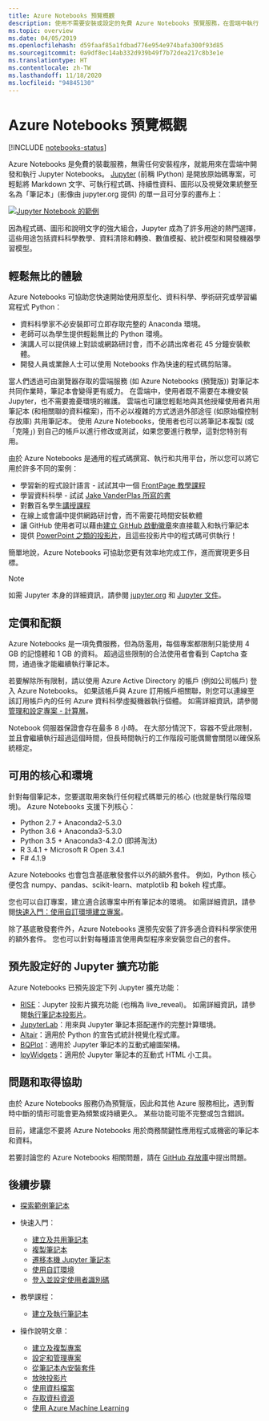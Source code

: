 ```yaml
---
title: Azure Notebooks 預覽概觀
description: 使用不需要安裝或設定的免費 Azure Notebooks 預覽服務，在雲端中執行 Jupyter Notebook。
ms.topic: overview
ms.date: 04/05/2019
ms.openlocfilehash: d59faaf85a1fdbad776e954e974bafa300f93d85
ms.sourcegitcommit: 0a9df8ec14ab332d939b49f7b72dea217c8b3e1e
ms.translationtype: HT
ms.contentlocale: zh-TW
ms.lasthandoff: 11/18/2020
ms.locfileid: "94845130"
---
```

# <a name="overview-of-azure-notebooks-preview"></a>Azure Notebooks 預覽概觀

[!INCLUDE [notebooks-status](../../includes/notebooks-status.md)]

Azure Notebooks 是免費的裝載服務，無需任何安裝程序，就能用來在雲端中開發和執行 Jupyter Notebooks。 [Jupyter](https://jupyter.org/) (前稱 IPython) 是開放原始碼專案，可輕鬆將 Markdown 文字、可執行程式碼、持續性資料、圖形以及視覺效果統整至名為「筆記本」(影像由 jupyter.org 提供) 的單一且可分享的畫布上：

[![Jupyter Notebook 的範例](https://jupyter.org/assets/jupyterpreview.png)](https://jupyter.org/assets/jupyterpreview.png#lightbox)

因為程式碼、圖形和說明文字的強大組合，Jupyter 成為了許多用途的熱門選擇，這些用途包括資料科學教學、資料清除和轉換、數值模擬、統計模型和開發機器學習模型。

## <a name="hassle-free-experience"></a>輕鬆無比的體驗

Azure Notebooks 可協助您快速開始使用原型化、資料科學、學術研究或學習編寫程式 Python：

- 資料科學家不必安裝即可立即存取完整的 Anaconda 環境。
- 老師可以為學生提供輕鬆無比的 Python 環境。
- 演講人可以提供線上對談或網路研討會，而不必請出席者花 45 分鐘安裝軟體。
- 開發人員或業餘人士可以使用 Notebooks 作為快速的程式碼剪貼簿。

當人們透過可由瀏覽器存取的雲端服務 (如 Azure Notebooks (預覽版)) 對筆記本共同作業時，筆記本會變得更有威力。 在雲端中，使用者既不需要在本機安裝 Jupyter，也不需要擔憂環境的維護。 雲端也可讓您輕鬆地與其他授權使用者共用筆記本 (和相關聯的資料檔案)，而不必以複雜的方式透過外部途徑 (如原始檔控制存放庫) 共用筆記本。 使用 Azure Notebooks，使用者也可以將筆記本複製 (或「克隆」) 到自己的帳戶以進行修改或測試，如果您要進行教學，這對您特別有用。

由於 Azure Notebooks 是通用的程式碼撰寫、執行和共用平台，所以您可以將它用於許多不同的案例：

- 學習新的程式設計語言 - 試試其中一個 [FrontPage 教學課程](https://notebooks.azure.com/Microsoft/projects/samples/html/Introduction%20to%20Python.ipynb)
- 學習資料科學 - 試試 [Jake VanderPlas 所寫的書](https://notebooks.azure.com/jakevdp/projects/PythonDataScienceHandbook)
- 對數百名學生[講授課程](https://notebooks.azure.com/garth-wells/projects/CUED-IA-Computing-Michaelmas)
- 在線上或會議中提供網路研討會，而不需要花時間安裝軟體 
- 讓 GitHub 使用者可以藉由[建立 GitHub 啟動徽章](https://notebooks.azure.com/help/projects/sharing/create-a-github-badge)來直接載入和執行筆記本
- 提供 [PowerPoint 之類的投影片](https://notebooks.azure.com/help/jupyter-notebooks/slides)，且這些投影片中的程式碼可供執行！

簡單地說，Azure Notebooks 可協助您更有效率地完成工作，進而實現更多目標。

> [!Note]
> 如需 Jupyter 本身的詳細資訊，請參閱 [jupyter.org](https://jupyter.org/) 和 [Jupyter 文件](https://jupyter-notebook.readthedocs.io/en/latest/)。

## <a name="pricing-and-quotas"></a>定價和配額

Azure Notebooks 是一項免費服務，但為防濫用，每個專案都限制只能使用 4 GB 的記憶體和 1 GB 的資料。 超過這些限制的合法使用者會看到 Captcha 查問，通過後才能繼續執行筆記本。

若要解除所有限制，請以使用 Azure Active Directory 的帳戶 (例如公司帳戶) 登入 Azure Notebooks。 如果該帳戶與 Azure 訂用帳戶相關聯，則您可以連線至該訂用帳戶內的任何 Azure 資料科學虛擬機器執行個體。 如需詳細資訊，請參閱[管理和設定專案 - 計算層](configure-manage-azure-notebooks-projects.md#compute-tier)。

Notebook 伺服器保證會存在最多 8 小時。 在大部分情況下，容器不受此限制，並且會繼續執行超過這個時間，但長時間執行的工作階段可能偶爾會關閉以確保系統穩定。

## <a name="available-kernels-and-environments"></a>可用的核心和環境

針對每個筆記本，您要選取用來執行任何程式碼單元的核心 (也就是執行階段環境)。 Azure Notebooks 支援下列核心：

- Python 2.7 + Anaconda2-5.3.0
- Python 3.6 + Anaconda3-5.3.0
- Python 3.5 + Anaconda3-4.2.0 (即將淘汰)
- R 3.4.1 + Microsoft R Open 3.4.1
- F# 4.1.9

Azure Notebooks 也會包含基底散發套件以外的額外套件。 例如，Python 核心便包含 numpy、pandas、scikit-learn、matplotlib 和 bokeh 程式庫。

您也可以自訂專案，建立適合該專案中所有筆記本的環境。 如需詳細資訊，請參閱[快速入門：使用自訂環境建立專案](quickstart-create-jupyter-notebook-project-environment.md)。

除了基底散發套件外，Azure Notebooks 還預先安裝了許多適合資料科學家使用的額外套件。 您也可以針對每種語言使用典型程序來安裝您自己的套件。

## <a name="pre-configured-jupyter-extensions"></a>預先設定好的 Jupyter 擴充功能

Azure Notebooks 已預先設定下列 Jupyter 擴充功能：

- [RISE](https://github.com/damianavila/RISE)：Jupyter 投影片擴充功能 (也稱為 live_reveal)。 如需詳細資訊，請參閱[執行筆記本投影片](present-jupyter-notebooks-slideshow.md)。
- [JupyterLab](https://github.com/jupyterlab/jupyterlab)：用來與 Jupyter 筆記本搭配運作的完整計算環境。
- [Altair](https://github.com/ellisonbg/altair)：適用於 Python 的宣告式統計視覺化程式庫。
- [BQPlot](https://github.com/bloomberg/bqplot)：適用於 Jupyter 筆記本的互動式繪圖架構。
- [IpyWidgets](https://github.com/jupyter-widgets/ipywidgets)：適用於 Jupyter 筆記本的互動式 HTML 小工具。

## <a name="issues-and-getting-help"></a>問題和取得協助

由於 Azure Notebooks 服務仍為預覽版，因此和其他 Azure 服務相比，遇到暫時中斷的情形可能會更為頻繁或持續更久。 某些功能可能不完整或包含錯誤。

目前，建議您不要將 Azure Notebooks 用於商務關鍵性應用程式或機密的筆記本和資料。

若要討論您的 Azure Notebooks 相關問題，請在 [GitHub 存放庫](https://github.com/Microsoft/AzureNotebooks/issues)中提出問題。

## <a name="next-steps"></a>後續步驟  

- [探索範例筆記本](azure-notebooks-samples.md)

- 快速入門：

  - [建立及共用筆記本](quickstart-create-share-jupyter-notebook.md)
  - [複製筆記本](quickstart-clone-jupyter-notebook.md)
  - [遷移本機 Jupyter 筆記本](quickstart-migrate-local-jupyter-notebook.md)
  - [使用自訂環境](quickstart-create-jupyter-notebook-project-environment.md)
  - [登入並設定使用者識別碼](quickstart-sign-in-azure-notebooks.md)

- 教學課程：

  - [建立及執行筆記本](tutorial-create-run-jupyter-notebook.md  )

- 操作說明文章：
  
  - [建立及複製專案](create-clone-jupyter-notebooks.md)
  - [設定和管理專案](configure-manage-azure-notebooks-projects.md)
  - [從筆記本內安裝套件](install-packages-jupyter-notebook.md)
  - [放映投影片](present-jupyter-notebooks-slideshow.md)
  - [使用資料檔案](work-with-project-data-files.md)
  - [存取資料資源](access-data-resources-jupyter-notebooks.md)
  - [使用 Azure Machine Learning](../machine-learning/samples-notebooks.md)